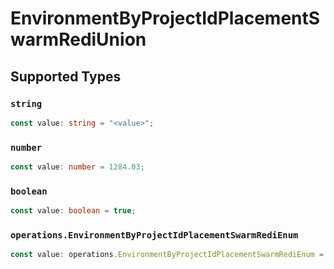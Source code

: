 # EnvironmentByProjectIdPlacementSwarmRediUnion


## Supported Types

### `string`

```typescript
const value: string = "<value>";
```

### `number`

```typescript
const value: number = 1284.03;
```

### `boolean`

```typescript
const value: boolean = true;
```

### `operations.EnvironmentByProjectIdPlacementSwarmRediEnum`

```typescript
const value: operations.EnvironmentByProjectIdPlacementSwarmRediEnum = "null";
```

